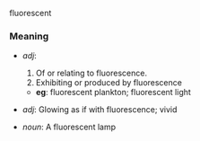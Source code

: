 fluorescent
### Meaning
+ _adj_: 
   1. Of or relating to fluorescence.
   2. Exhibiting or produced by fluorescence
    + __eg__: fluorescent plankton; fluorescent light
+ _adj_: Glowing as if with fluorescence; vivid

+ _noun_: A fluorescent lamp
